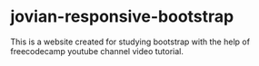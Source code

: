 # jovian-responsive-bootstrap
This is a website created for studying bootstrap with the help of freecodecamp youtube channel video tutorial.
